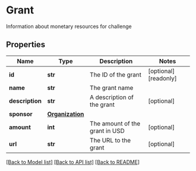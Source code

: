 # Grant

Information about monetary resources for challenge
## Properties
Name | Type | Description | Notes
------------ | ------------- | ------------- | -------------
**id** | **str** | The ID of the grant | [optional] [readonly] 
**name** | **str** | The grant name | 
**description** | **str** | A description of the grant | [optional] 
**sponsor** | [**Organization**](Organization.md) |  | 
**amount** | **int** | The amount of the grant in USD | [optional] 
**url** | **str** | The URL to the grant | [optional] 

[[Back to Model list]](../README.md#documentation-for-models) [[Back to API list]](../README.md#documentation-for-api-endpoints) [[Back to README]](../README.md)


